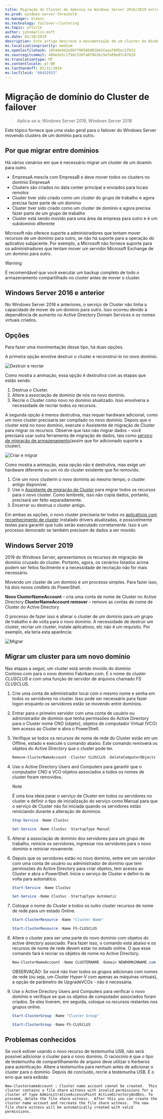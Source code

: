 ```yaml
---
title: Migração de Cluster de domínio no Windows Server 2016/2019 entre
ms.prod: windows-server-threshold
ms.manager: eldenc
ms.technology: failover-clustering
ms.topic: article
author: johnmarlin-msft
ms.date: 01/18/2019
description: Este artigo descreve a movimentação de um cluster do Windows Server 2019 de um domínio para outro
ms.localizationpriority: medium
ms.openlocfilehash: 1054de942e807f00586903683faeaf695ec2f033
ms.sourcegitcommit: 48bb3e5c179dc520fa879b16c9afe09e07c87629
ms.translationtype: MT
ms.contentlocale: pt-BR
ms.lasthandoff: 05/31/2019
ms.locfileid: "66452933"
---
```

# <a name="failover-cluster-domain-migration"></a>Migração de domínio do Cluster de failover

> Aplica-se a: Windows Server 2019, Windows Server 2016

Este tópico fornece que uma visão geral para o failover do Windows Server movendo clusters de um domínio para outro.

## <a name="why-migrate-between-domains"></a>Por que migrar entre domínios

Há vários cenários em que é necessário migrar um cluster de um doamin para outro.

- EmpresaA mescla com EmpresaB e deve mover todos os clusters no domínio EmpresaA
- Clusters são criados no data center principal e enviados para locais remotos
- Cluster tiver sido criado como um cluster do grupo de trabalho e agora precisa fazer parte de um domínio
- Cluster tiver sido criado como um cluster de domínio e agora precisa fazer parte de um grupo de trabalho
- Cluster está sendo movido para uma área da empresa para outro e é um subdomínio diferente

Microsoft não oferece suporte a administradores que tentam mover recursos de um domínio para outro, se não há suporte para a operação do aplicativo subjacente. Por exemplo, a Microsoft não fornece suporte para os administradores que tentam mover um servidor Microsoft Exchange de um domínio para outro.

   > [!WARNING]
   > É recomendável que você executar um backup completo de todo o armazenamento compartilhado no cluster antes de mover o cluster.

## <a name="windows-server-2016-and-earlier"></a>Windows Server 2016 e anterior

No Windows Server 2016 e anteriores, o serviço de Cluster não tinha a capacidade de mover de um domínio para outro.  Isso ocorreu devido à dependência de aumento no Active Directory Domain Services e os nomes virtuais criados.   

## <a name="options"></a>Opções

Para fazer uma movimentação desse tipo, há duas opções.

A primeira opção envolve destruir o cluster e reconstruí-lo no novo domínio.

![Destruir e recriar](media/Cross-Domain-Cluster-Migration/Cross-Cluster-Domain-Migration-1.gif)

Como mostra a animação, essa opção é destrutiva com as etapas que estão sendo:

1. Destrua o Cluster.
2. Altere a associação de domínio de nós no novo domínio.
3. Recrie o Cluster como novo no domínio atualizado.  Isso envolveria a necessidade de recriar todos os recursos.

A segunda opção é menos destrutiva, mas requer hardware adicional, como um novo cluster precisaria ser compilado no novo domínio.  Depois que o cluster está no novo domínio, execute o Assistente de migração de Cluster para migrar os recursos. Observe que isso não migrar dados – você precisará usar outra ferramenta de migração de dados, tais como [serviço de migração de armazenamento](../storage/storage-migration-service/overview.md)(assim que for adicionado suporte a cluster).

![Criar e migrar](media/Cross-Domain-Cluster-Migration/Cross-Cluster-Domain-Migration-2.gif)

Como mostra a animação, essa opção não é destrutiva, mas exige um hardware diferente ou um nó do cluster existente que foi removido.

1. Crie um novo clusterin o novo domínio ao mesmo tempo, o cluster antigo disponível.
2. Use o [Assistente de migração de Cluster](https://docs.microsoft.com/en-us/previous-versions/windows/it-pro/windows-server-2008-R2-and-2008/cc754481(v=ws.10)) para migrar todos os recursos para o novo cluster. Como lembrete, isso não copia dados, portanto, precisará ser feito separadamente.
3. Encerrar ou destrua o cluster antigo.

Em ambas as opções, o novo cluster precisaria ter todos os [aplicativos com reconhecimento de cluster](https://technet.microsoft.com/aa369082(v=vs.90)) instalado drivers atualizadas, e possivelmente testes para garantir que tudo serão executado corretamente.  Isso é um processo demorado se também precisam de dados a ser movido.

## <a name="windows-server-2019"></a>Windows Server 2019

2019 do Windows Server, apresentamos os recursos de migração de domínio cruzado do cluster.  Portanto, agora, os cenários listados acima podem ser feitos facilmente e a necessidade de recriação não for mais necessário.  

Movendo um cluster de um domínio é um processo simples. Para fazer isso, há dois novos cmdlets do PowerShell.

**Novo ClusterNameAccount** – cria uma conta de nome de Cluster no Active Directory **ClusterNameAccount remover** – remove as contas de nome de Cluster do Active Directory

O processo de fazer isso é alterar o cluster de um domínio para um grupo de trabalho e de volta para o novo domínio.  A necessidade de destruir um cluster, recriar um cluster, instale aplicativos, etc não é um requisito. Por exemplo, ela teria esta aparência:

![Migrar](media/Cross-Domain-Cluster-Migration/Cross-Cluster-Domain-Migration-3.gif)

## <a name="migrating-a-cluster-to-a-new-domain"></a>Migrar um cluster para um novo domínio

Nas etapas a seguir, um cluster está sendo movido do domínio Contoso.com para o novo domínio Fabrikam.com.  É o nome do cluster *CLUSCLUS* e com uma função de servidor de arquivos chamado *FS CLUSCLUS*.

1. Crie uma conta de administrador local com o mesmo nome e senha em todos os servidores no cluster.  Isso pode ser necessário para fazer logon enquanto os servidores estão se movendo entre domínios.
2. Entrar para o primeiro servidor com uma conta de usuário ou administrador de domínio que tenha permissões do Active Directory para o Cluster nome CNO (objeto), objetos de computador Virtual (VCO) tem acesso ao Cluster e abra o PowerShell.
3. Verifique se todos os recursos de nome de rede do Cluster estão em um Offline, estado e execute o comando abaixo.  Este comando removerá os objetos do Active Directory que o cluster pode ter.

   ```PowerShell
   Remove-ClusterNameAccount -Cluster CLUSCLUS -DeleteComputerObjects
   ```
4. Use o Active Directory Users and Computers para garantir que o computador CNO e VCO objetos associados a todos os nomes de cluster foram removidos.

   > [!NOTE]
   > É uma boa ideia parar o serviço de Cluster em todos os servidores no cluster e definir o tipo de inicialização do serviço como Manual para que o serviço de Cluster não foi iniciada quando os servidores estão reiniciando durante a alteração de domínios.

   ```PowerShell
   Stop-Service -Name ClusSvc

   Set-Service -Name ClusSvc -StartupType Manual
   ```

5. Alterar a associação de domínio dos servidores para um grupo de trabalho, reinicie os servidores, ingressar nos servidores para o novo domínio e reiniciar novamente.
6. Depois que os servidores estão no novo domínio, entre em um servidor com uma conta de usuário ou administrador de domínio que tem permissões do Active Directory para criar objetos, tem acesso ao Cluster e abra o PowerShell. Inicie o serviço de Cluster e defini-lo de volta para automático.

   ```PowerShell
   Start-Service -Name ClusSvc

   Set-Service -Name ClusSvc -StartupType Automatic
   ```
7. Coloque o nome do Cluster e todos os outro cluster recursos de nome de rede para um estado Online.

   ```PowerShell
   Start-ClusterResource -Name "Cluster Name"

   Start-ClusterResource -Name FS-CLUSCLUS
   ```

8. Altere o cluster para ser uma parte do novo domínio com objetos do active directory associado. Para fazer isso, o comando está abaixo e os recursos de nome de rede devem estar no estado online.  O que esse comando fará é recriar os objetos de nome no Active Directory.

   ```PowerShell
   New-ClusterNameAccount -Name CLUSTERNAME -Domain NEWDOMAINNAME.com -UpgradeVCOs
   ```

    OBSERVAÇÃO: Se você não tiver todos os grupos adicionais com nomes de rede (ou seja, um Cluster Hyper-V com apenas as máquinas virtuais), a opção de parâmetro de UpgradeVCOs - não é necessária.

9. Use o Active Directory Users and Computers para verificar o novo domínio e verifique se que os objetos de computador associados foram criados. Se eles tiverem, em seguida, coloque os recursos restantes nos grupos online.

   ```PowerShell
   Start-ClusterGroup -Name "Cluster Group"

   Start-ClusterGroup -Name FS-CLUSCLUS
   ```

## <a name="known-issues"></a>Problemas conhecidos

Se você estiver usando o novo recurso de testemunha USB, não será possível adicionar o cluster para o novo domínio.  O raciocínio é que o tipo de testemunha de compartilhamento de arquivo deve utilizar o Kerberos para autenticação.  Altere a testemunha para nenhum antes de adicionar o cluster para o domínio.  Depois de concluído, recrie a testemunha USB.  É o erro que será exibida:

```
New-ClusternameAccount : Cluster name account cannot be created.  This cluster contains a file share witness with invalid permissions for a cluster of type AdministrativeAccesssPoint ActiveDirectoryAndDns. To proceed, delete the file share witness.  After this you can create the cluster name account and recreate the file share witness.  The new file share witness will be automatically created with valid permissions.
```


